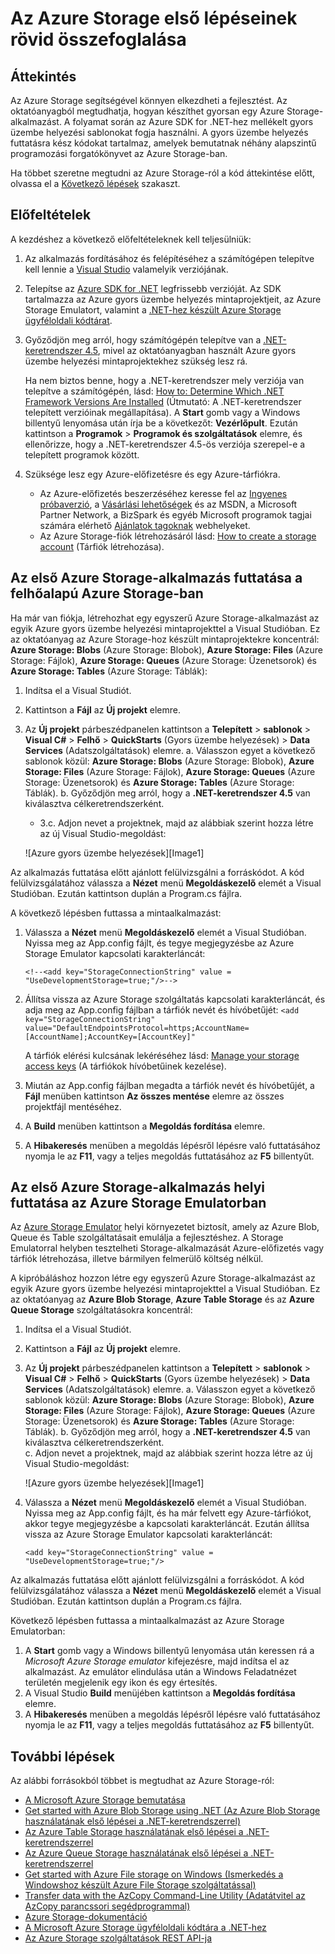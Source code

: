 <properties 
    pageTitle="Az Azure Storage első lépéseinek rövid összefoglalása | Microsoft Azure" 
    description="Gyorsan megismerkedhet a Microsoft Azure-blobokkal, -táblákkal és -üzenetsorokkal az Azure Storage gyors üzembe helyezés, a Visual Studio és az Azure Storage Emulator használatával. Öt percen belül lefuttathatja az első Azure Storage-alkalmazását." 
    services="storage" 
    documentationCenter=".net" 
    authors="tamram" 
    manager="carmonm" 
    editor="tysonn"/>

<tags 
    ms.service="storage" 
    ms.workload="storage" 
    ms.tgt_pltfrm="na" 
    ms.devlang="dotnet" 
    ms.topic="get-started-article" 
    ms.date="05/23/2016"
    ms.author="tamram"/>

# Az Azure Storage első lépéseinek rövid összefoglalása 

## Áttekintés

Az Azure Storage segítségével könnyen elkezdheti a fejlesztést. Az oktatóanyagból megtudhatja, hogyan készíthet gyorsan egy Azure Storage-alkalmazást. A folyamat során az Azure SDK for .NET-hez mellékelt gyors üzembe helyezési sablonokat fogja használni. A gyors üzembe helyezés futtatásra kész kódokat tartalmaz, amelyek bemutatnak néhány alapszintű programozási forgatókönyvet az Azure Storage-ban. 

Ha többet szeretne megtudni az Azure Storage-ról a kód áttekintése előtt, olvassa el a [Következő lépések](#next-steps) szakaszt.

## Előfeltételek

A kezdéshez a következő előfeltételeknek kell teljesülniük:

1. Az alkalmazás fordításához és felépítéséhez a számítógépen telepítve kell lennie a [Visual Studio](https://www.visualstudio.com/) valamelyik verziójának. 

2. Telepítse az [Azure SDK for .NET](https://azure.microsoft.com/downloads/) legfrissebb verzióját. Az SDK tartalmazza az Azure gyors üzembe helyezés mintaprojektjeit, az Azure Storage Emulatort, valamint a [.NET-hez készült Azure Storage ügyféloldali kódtárat](https://msdn.microsoft.com/library/azure/dn261237.aspx).

3. Győződjön meg arról, hogy számítógépén telepítve van a [.NET-keretrendszer 4.5](http://www.microsoft.com/download/details.aspx?id=30653), mivel az oktatóanyagban használt Azure gyors üzembe helyezési mintaprojektekhez szükség lesz rá. 

    Ha nem biztos benne, hogy a .NET-keretrendszer mely verziója van telepítve a számítógépén, lásd: [How to: Determine Which .NET Framework Versions Are Installed](https://msdn.microsoft.com/vstudio/hh925568.aspx) (Útmutató: A .NET-keretrendszer telepített verzióinak megállapítása). A **Start** gomb vagy a Windows billentyű lenyomása után írja be a következőt: **Vezérlőpult**. Ezután kattintson a **Programok** > **Programok és szolgáltatások** elemre, és ellenőrizze, hogy a .NET-keretrendszer 4.5-ös verziója szerepel-e a telepített programok között.

4. Szüksége lesz egy Azure-előfizetésre és egy Azure-tárfiókra.

    - Az Azure-előfizetés beszerzéséhez keresse fel az [Ingyenes próbaverzió](https://azure.microsoft.com/pricing/free-trial/), a [Vásárlási lehetőségek](https://azure.microsoft.com/pricing/purchase-options/) és az MSDN, a Microsoft Partner Network, a BizSpark és egyéb Microsoft programok tagjai számára elérhető [Ajánlatok tagoknak](https://azure.microsoft.com/pricing/member-offers/) webhelyeket.
    - Az Azure Storage-fiók létrehozásáról lásd: [How to create a storage account](storage-create-storage-account.md#create-a-storage-account) (Tárfiók létrehozása).

## Az első Azure Storage-alkalmazás futtatása a felhőalapú Azure Storage-ban

Ha már van fiókja, létrehozhat egy egyszerű Azure Storage-alkalmazást az egyik Azure gyors üzembe helyezési mintaprojekttel a Visual Studióban. Ez az oktatóanyag az Azure Storage-hoz készült mintaprojektekre koncentrál: **Azure Storage: Blobs** (Azure Storage: Blobok), **Azure Storage: Files** (Azure Storage: Fájlok), **Azure Storage: Queues** (Azure Storage: Üzenetsorok) és **Azure Storage: Tables** (Azure Storage: Táblák):

1. Indítsa el a Visual Studiót.
2. Kattintson a **Fájl** az **Új projekt** elemre.
3. Az **Új projekt** párbeszédpanelen kattintson a **Telepített** > **sablonok** > **Visual C#** > **Felhő** > **QuickStarts** (Gyors üzembe helyezések) > **Data Services** (Adatszolgáltatások) elemre.
    a. Válasszon egyet a következő sablonok közül: **Azure Storage: Blobs** (Azure Storage: Blobok), **Azure Storage: Files** (Azure Storage: Fájlok), **Azure Storage: Queues** (Azure Storage: Üzenetsorok) és **Azure Storage: Tables** (Azure Storage: Táblák).
    b. Győződjön meg arról, hogy a **.NET-keretrendszer 4.5** van kiválasztva célkeretrendszerként.
    - 3.c. Adjon nevet a projektnek, majd az alábbiak szerint hozza létre az új Visual Studio-megoldást:
    
    ![Azure gyors üzembe helyezések][Image1]

Az alkalmazás futtatása előtt ajánlott felülvizsgálni a forráskódot. A kód felülvizsgálatához válassza a **Nézet** menü **Megoldáskezelő** elemét a Visual Studióban. Ezután kattintson duplán a Program.cs fájlra. 

A következő lépésben futtassa a mintaalkalmazást:

1.  Válassza a **Nézet** menü **Megoldáskezelő** elemét a Visual Studióban. Nyissa meg az App.config fájlt, és tegye megjegyzésbe az Azure Storage Emulator kapcsolati karakterláncát:

    `<!--<add key="StorageConnectionString" value = "UseDevelopmentStorage=true;"/>-->`

2.  Állítsa vissza az Azure Storage szolgáltatás kapcsolati karakterláncát, és adja meg az App.config fájlban a tárfiók nevét és hívóbetűjét: `<add key="StorageConnectionString" value="DefaultEndpointsProtocol=https;AccountName=[AccountName];AccountKey=[AccountKey]"`

    A tárfiók elérési kulcsának lekéréséhez lásd: [Manage your storage access keys](storage-create-storage-account.md#manage-your-storage-access-keys) (A tárfiókok hívóbetűinek kezelése).

3.  Miután az App.config fájlban megadta a tárfiók nevét és hívóbetűjét, a **Fájl** menüben kattintson **Az összes mentése** elemre az összes projektfájl mentéséhez.
4.  A **Build** menüben kattintson a **Megoldás fordítása** elemre.
5.  A **Hibakeresés** menüben a megoldás lépésről lépésre való futtatásához nyomja le az **F11**, vagy a teljes megoldás futtatásához az **F5** billentyűt.


## Az első Azure Storage-alkalmazás helyi futtatása az Azure Storage Emulatorban

Az [Azure Storage Emulator](storage-use-emulator.md) helyi környezetet biztosít, amely az Azure Blob, Queue és Table szolgáltatásait emulálja a fejlesztéshez. A Storage Emulatorral helyben tesztelheti Storage-alkalmazását Azure-előfizetés vagy tárfiók létrehozása, illetve bármilyen felmerülő költség nélkül.

A kipróbáláshoz hozzon létre egy egyszerű Azure Storage-alkalmazást az egyik Azure gyors üzembe helyezési mintaprojekttel a Visual Studióban. Ez az oktatóanyag az **Azure Blob Storage**, **Azure Table Storage** és az **Azure Queue Storage** szolgáltatásokra koncentrál:

1. Indítsa el a Visual Studiót.
2. Kattintson a **Fájl** az **Új projekt** elemre.
3. Az **Új projekt** párbeszédpanelen kattintson a **Telepített** > **sablonok** > **Visual C#** > **Felhő** > **QuickStarts** (Gyors üzembe helyezések) > **Data Services** (Adatszolgáltatások) elemre.
   a. Válasszon egyet a következő sablonok közül: **Azure Storage: Blobs** (Azure Storage: Blobok), **Azure Storage: Files** (Azure Storage: Fájlok), **Azure Storage: Queues** (Azure Storage: Üzenetsorok) és **Azure Storage: Tables** (Azure Storage: Táblák).
   b. Győződjön meg arról, hogy a **.NET-keretrendszer 4.5** van kiválasztva célkeretrendszerként.   
    c. Adjon nevet a projektnek, majd az alábbiak szerint hozza létre az új Visual Studio-megoldást:
    
    ![Azure gyors üzembe helyezések][Image1]

4.  Válassza a **Nézet** menü **Megoldáskezelő** elemét a Visual Studióban. Nyissa meg az App.config fájlt, és ha már felvett egy Azure-tárfiókot, akkor tegye megjegyzésbe a kapcsolati karakterláncát. Ezután állítsa vissza az Azure Storage Emulator kapcsolati karakterláncát:

    `<add key="StorageConnectionString" value = "UseDevelopmentStorage=true;"/>`

Az alkalmazás futtatása előtt ajánlott felülvizsgálni a forráskódot. A kód felülvizsgálatához válassza a **Nézet** menü **Megoldáskezelő** elemét a Visual Studióban. Ezután kattintson duplán a Program.cs fájlra. 

Következő lépésben futtassa a mintaalkalmazást az Azure Storage Emulatorban:

1.  A **Start** gomb vagy a Windows billentyű lenyomása után keressen rá a *Microsoft Azure Storage emulator* kifejezésre, majd indítsa el az alkalmazást. Az emulátor elindulása után a Windows Feladatnézet területén megjelenik egy ikon és egy értesítés.
2.  A Visual Studio **Build** menüjében kattintson a **Megoldás fordítása** elemre. 
3.  A **Hibakeresés** menüben a megoldás lépésről lépésre való futtatásához nyomja le az **F11**, vagy a teljes megoldás futtatásához az **F5** billentyűt.

## További lépések

Az alábbi forrásokból többet is megtudhat az Azure Storage-ról:

* [A Microsoft Azure Storage bemutatása](storage-introduction.md)
* [Get started with Azure Blob Storage using .NET (Az Azure Blob Storage használatának első lépései a .NET-keretrendszerrel)](storage-dotnet-how-to-use-blobs.md)
* [Az Azure Table Storage használatának első lépései a .NET-keretrendszerrel](storage-dotnet-how-to-use-tables.md)
* [Az Azure Queue Storage használatának első lépései a .NET-keretrendszerrel](storage-dotnet-how-to-use-queues.md)
* [Get started with Azure File storage on Windows (Ismerkedés a Windowshoz készült Azure File Storage szolgáltatással)](storage-dotnet-how-to-use-files.md)
* [Transfer data with the AzCopy Command-Line Utility (Adatátvitel az AzCopy parancssori segédprogrammal)](storage-use-azcopy.md)
* [Azure Storage-dokumentáció](https://azure.microsoft.com/documentation/services/storage/)
* [A Microsoft Azure Storage ügyféloldali kódtára a .NET-hez](https://msdn.microsoft.com/library/azure/dn261237.aspx)
* [Az Azure Storage szolgáltatások REST API-ja](https://msdn.microsoft.com/library/azure/dd179355.aspx)

[1. kép]: ./media/storage-getting-started-guide/QuickStart.png
 



<!--HONumber=Jun16_HO2-->


